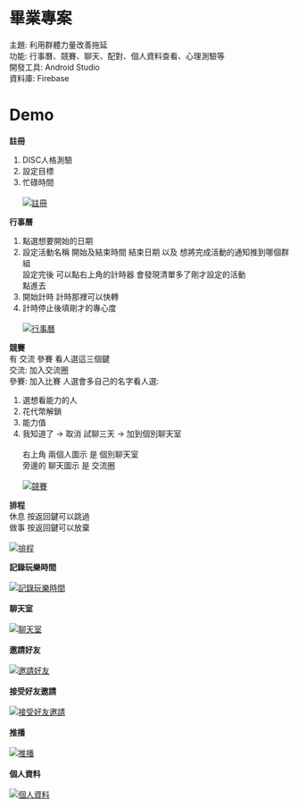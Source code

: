 # 畢業專案
主題: 利用群體力量改善拖延<br>
功能: 行事曆、競賽、聊天、配對、個人資料查看、心理測驗等<br>
開發工具: Android Studio<br>
資料庫: Firebase

# Demo
**註冊**<br>
1. DISC人格測驗<br>
2. 設定目標<br>
3. 忙碌時間<br><br>
[![註冊](http://img.youtube.com/vi/8ARwV97lLgE/0.jpg)](https://www.youtube.com/watch?v=8ARwV97lLgE "註冊")<br>

**行事曆**<br>
1. 點選想要開始的日期<br>
2. 設定活動名稱 開始及結束時間 結束日期 以及 想將完成活動的通知推到哪個群組<br>
設定完後 可以點右上角的計時器 會發現清單多了剛才設定的活動<br>
點進去<br>
1. 開始計時 計時那裡可以快轉<br>
2. 計時停止後填剛才的專心度<br><br>
[![行事曆](http://img.youtube.com/vi/cro7EYZlC9c/0.jpg)](https://www.youtube.com/watch?v=cro7EYZlC9c "行事曆")<br>

**競賽**<br>
有 交流 參賽 看人選這三個鍵<br>
交流: 加入交流圈<br>
參賽: 加入比賽 人選會多自己的名字看人選:<br>
1. 選想看能力的人<br>
2. 花代幣解鎖<br>
3. 能力值<br>
4. 我知道了 -> 取消 試聊三天 -> 加到個別聊天室<br><br>
右上角 兩個人圖示 是 個別聊天室<br>
旁邊的 聊天圖示 是 交流圈<br><br>
[![競賽](http://img.youtube.com/vi/SRjxl4hWDnA/0.jpg)](https://www.youtube.com/watch?v=SRjxl4hWDnA "競賽")<br>

**排程**<br>
休息 按返回鍵可以跳過<br>
做事 按返回鍵可以放棄<br><br>
[![排程](http://img.youtube.com/vi/3nLJD2BjuOU/0.jpg)](https://www.youtube.com/watch?v=3nLJD2BjuOU "排程")<br>

**記錄玩樂時間**<br><br>
[![記錄玩樂時間](http://img.youtube.com/vi/pLICwyTp0oI/0.jpg)](https://www.youtube.com/watch?v=pLICwyTp0oI "記錄玩樂時間")<br><br>
**聊天室**<br><br>
[![聊天室](http://img.youtube.com/vi/xnvjVUud6RA/0.jpg)](https://www.youtube.com/watch?v=xnvjVUud6RA "聊天室")<br><br>
**邀請好友**<br><br>
[![邀請好友](http://img.youtube.com/vi/sXSN6jE9qTc/0.jpg)](https://www.youtube.com/watch?v=sXSN6jE9qTc "邀請好友")<br><br>
**接受好友邀請**<br><br>
[![接受好友邀請](http://img.youtube.com/vi/Qvcp5hRprD4/0.jpg)](https://www.youtube.com/watch?v=Qvcp5hRprD4 "接受好友邀請")<br><br>
**推播**<br><br>
[![推播](http://img.youtube.com/vi/5KUTh7k6wfM/0.jpg)](https://www.youtube.com/watch?v=5KUTh7k6wfM "推播")<br><br>
**個人資料**<br><br>
[![個人資料](http://img.youtube.com/vi/U1ttjiMNs1w/0.jpg)](https://www.youtube.com/watch?v=U1ttjiMNs1w "個人資料")<br><br>
